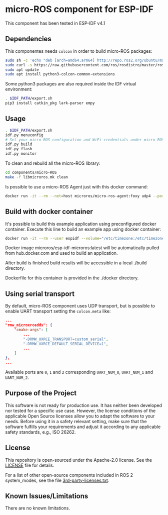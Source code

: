 # micro-ROS component for ESP-IDF

This component has been tested in ESP-IDF v4.1

## Dependencies

This componentes needs `colcon` in order to build micro-ROS packages:

<!-- apt install lsb-release git -->
```bash
sudo sh -c 'echo "deb [arch=amd64,arm64] http://repo.ros2.org/ubuntu/main `lsb_release -cs` main" > /etc/apt/sources.list.d/ros2-latest.list'
sudo curl -s https://raw.githubusercontent.com/ros/rosdistro/master/ros.asc | sudo apt-key add -
sudo apt update
sudo apt install python3-colcon-common-extensions
```

Some python3 packages are also required inside the IDF virtual environment:

```bash
. $IDF_PATH/export.sh
pip3 install catkin_pkg lark-parser empy
```

## Usage

```bash
. $IDF_PATH/export.sh
idf.py menuconfig
# Set your micro-ROS configuration and WiFi credentials under micro-ROS Settings
idf.py build 
idf.py flash 
idf.py monitor 
```

To clean and rebuild all the micro-ROS library:

```bash
cd components/micro-ROS
make -f libmicroros.mk clean
```

Is possible to use a micro-ROS Agent just with this docker command:

```bash
docker run -it --rm --net=host microros/micro-ros-agent:foxy udp4 --port 8888 -v6
```

## Build with docker container

It's possible to build this example application using preconfigured docker container. Execute this line to build an example app using docker container:

```bash
docker run -it --rm --user espidf --volume="/etc/timezone:/etc/timezone:ro" -v  $(pwd):$(pwd) --workdir $(pwd) microros/esp-idf-microros:latest /bin/bash  -c "idf.py build"
```

Docker image microros/esp-idf-microros:latest will be automatically pulled from hub.docker.com
and used to build an application.

After build is finished build results will be accessible in a local ./build directory. 

Dockerfile for this container is provided in the ./docker directory.

## Using serial transport

By default, micro-ROS component uses UDP transport, but is possible to enable UART transport setting the `colcon.meta` like:

```json
...
"rmw_microxrcedds": {
    "cmake-args": [
        ...
        "-DRMW_UXRCE_TRANSPORT=custom_serial",
        "-DRMW_UXRCE_DEFAULT_SERIAL_DEVICE=1",
        ...
    ]
},
...
```

Available ports are `0`, `1` and `2` corresponding `UART_NUM_0`, `UART_NUM_1` and `UART_NUM_2`.

## Purpose of the Project

This software is not ready for production use. It has neither been developed nor
tested for a specific use case. However, the license conditions of the
applicable Open Source licenses allow you to adapt the software to your needs.
Before using it in a safety relevant setting, make sure that the software
fulfills your requirements and adjust it according to any applicable safety
standards, e.g., ISO 26262.

## License

This repository is open-sourced under the Apache-2.0 license. See the [LICENSE](LICENSE) file for details.

For a list of other open-source components included in ROS 2 system_modes,
see the file [3rd-party-licenses.txt](3rd-party-licenses.txt).

## Known Issues/Limitations

There are no known limitations.
